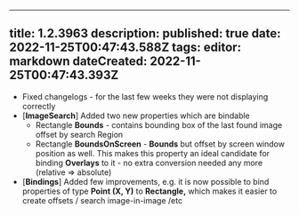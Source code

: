 
---
title: 1.2.3963
description: 
published: true
date: 2022-11-25T00:47:43.588Z
tags: 
editor: markdown
dateCreated: 2022-11-25T00:47:43.393Z
---		
		
- Fixed changelogs - for the last few weeks they were not displaying correctly
- [**ImageSearch**] Added two new properties which are bindable
  - Rectangle **Bounds** - contains bounding box of the last found image offset by search Region
  - Rectangle **BoundsOnScreen** - **Bounds** but offset by screen window position as well. This makes this property an ideal candidate for binding **Overlays** to it - no extra conversion needed any more (relative => absolute)
- [**Bindings**] Added few improvements, e.g. it is now possible to bind properties of type **Point (X, Y)** to **Rectangle,** which makes it easier to create offsets / search image-in-image /etc